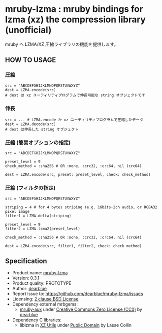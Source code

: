 # mruby-lzma : mruby bindings for lzma (xz) the compression library (unofficial)

mruby へ LZMA/XZ 圧縮ライブラリの機能を提供します。


## HOW TO USAGE

### 圧縮

```ruby:ruby
src = "ABCDEFGHIJKLMNOPQRSTUVWXYZ"
dest = LZMA.encode(src)
# dest は xz ユーティリティプログラムで伸長可能な string オブジェクトです
```

### 伸長

```ruby:ruby
src = ... # LZMA.encode か xz ユーティリティプログラムで圧縮したデータ
dest = LZMA.decode(src)
# dest は伸長した string オブジェクト
```

### 圧縮 (簡易オプションの指定)

```ruby:ruby
src = "ABCDEFGHIJKLMNOPQRSTUVWXYZ"

preset_level = 9
check_method = :sha256 # OR :none, :crc32, :crc64, nil (crc64)

dest = LZMA.encode(src, preset: preset_level, check: check_method)
```

### 圧縮 (フィルタの指定)

```ruby:ruby
src = "ABCDEFGHIJKLMNOPQRSTUVWXYZ"

striping = 4 # for 4 bytes striping (e.g. 16bits-2ch audio, or RGBA32 pixel image
filter1 = LZMA.delta(striping)

preset_level = 9
filter2 = LZMA.lzma2(preset_level)

check_method = :sha256 # OR :none, :crc32, :crc64, nil (crc64)

dest = LZMA.encode(src, filter1, filter2, check: check_method)
```


## Specification

  - Product name: [mruby-lzma](https://github.com/dearblue/mruby-lzma)
  - Version: 0.3.1
  - Product quality: PROTOTYPE
  - Author: [dearblue](https://github.com/dearblue)
  - Report issue to: <https://github.com/dearblue/mruby-lzma/issues>
  - Licensing: [2 clause BSD License](LICENSE)
  - Dependency external mrbgems:
      - [mruby-aux](https://github.com/dearblue/mruby-aux)
        under [Creative Commons Zero License \(CC0\)](https://github.com/dearblue/mruby-aux/blob/master/LICENSE)
        by [dearblue](https://github.com/dearblue)
  - Dependency C libraries:
      - liblzma in [XZ Utils](https://tukaani.org/xz/)
        under [Public Domain](https://git.tukaani.org/?p=xz.git;a=blob;f=COPYING)
        by Lasse Collin
